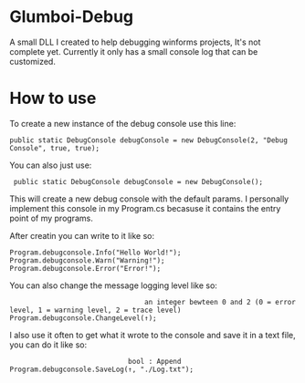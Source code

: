 # Glumboi-Debug
A small DLL I created to help debugging winforms projects, It's not complete yet.
Currently it only has a small console log that can be customized.

# How to use
To create a new instance of the debug console use this line: 
   
    public static DebugConsole debugConsole = new DebugConsole(2, "Debug Console", true, true);
    
You can also just use:

     public static DebugConsole debugConsole = new DebugConsole();

This will create a new debug console with the default params.
I personally implement this console in my Program.cs becasuse it contains the entry point of my programs.

After creatin you can write to it like so:
       
    Program.debugconsole.Info("Hello World!");
    Program.debugconsole.Warn("Warning!");
    Program.debugconsole.Error("Error!");
    
You can also change the message logging level like so: 
                                       
                                     an integer bewteen 0 and 2 (0 = error level, 1 = warning level, 2 = trace level)
    Program.debugconsole.ChangeLevel(↑);
    
I also use it often to get what it wrote to the console and save it in a text file, you can do it like so:
    
                                 bool : Append
    Program.debugconsole.SaveLog(↑, "./Log.txt");
